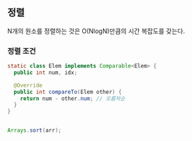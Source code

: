 ## 정렬
N개의 원소를 정렬하는 것은 O(NlogN)만큼의 시간 복잡도를 갖는다.

### 정렬 조건
``` java
static class Elem implements Comparable<Elem> {
  public int num, idx;

  @Override
  public int compareTo(Elem other) {
    return num - other.num; // 오름차순
  }
}


Arrays.sort(arr);
```
